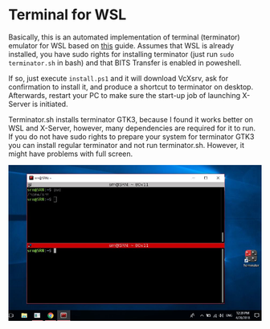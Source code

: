 # Terminal for WSL

Basically, this is an automated implementation of terminal (terminator) emulator for WSL based on [this](https://blog.ropnop.com/configuring-a-pretty-and-usable-terminal-emulator-for-wsl/) guide. Assumes that WSL is already installed, you have sudo rights for installing terminator (just run `sudo terminator.sh` in bash) and that BITS Transfer is enabled in poweshell.

If so, just execute `install.ps1` and it will download VcXsrv, ask for confirmation to install it, and produce a shortcut to terminator on desktop. Afterwards, restart your PC to make sure the start-up job of launching X-Server is initiated.

Terminator.sh installs terminator GTK3, because I found it works better on WSL and X-Server, however, many dependencies are required for it to run. If you do not have sudo rights to prepare your system for terminator GTK3 you can install regular terminator and not run terminator.sh. However, it might have problems with full screen.

![screenshot](icon/screenshot.JPG?raw=true)
